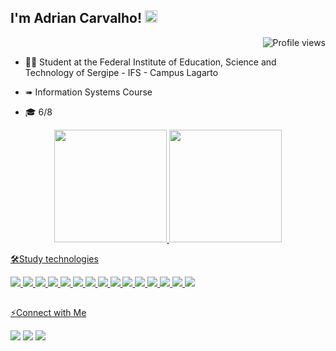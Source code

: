 ## I'm Adrian Carvalho! <img height="20em" src="https://www.imagensanimadas.com/data/media/707/bem-vindo-imagem-animada-0225.gif"/>
<p align="right"> <img src="https://komarev.com/ghpvc/?username=AdrianCarvalhoo&color=blue" alt="Profile views" /></p>

- 🧑‍🎓 Student at the Federal Institute of Education, Science and Technology of Sergipe - IFS - Campus Lagarto

- ➠ Information Systems Course
  
- 🎓 6/8
  
<div align="center">
  
  <a href="https://github.com/AdrianCarvalhoo">
  <img height="180em" src="https://github-readme-stats.vercel.app/api?username=AdrianCarvalhoo&show_icons=true&theme=gotham&include_all_commits=true&count_private=true"/>
  <img height="180em" src="https://github-readme-stats.vercel.app/api/top-langs/?username=AdrianCarvalhoo&layout=compact&langs_count=7&theme=gotham"/> 
    
</div>   

  🛠Study technologies
<p align="left">
  <img src="https://skillicons.dev/icons?i=androidstudio" />
  <img src="https://skillicons.dev/icons?i=flutter" />
   <img src="https://skillicons.dev/icons?i=dart" />
  <img src="https://skillicons.dev/icons?i=js" />
    <img src="https://skillicons.dev/icons?i=html" />
    <img src="https://skillicons.dev/icons?i=css" />
    <img src="https://skillicons.dev/icons?i=java" />
    <img src="https://skillicons.dev/icons?i=spring" />
  <img src="https://skillicons.dev/icons?i=nodejs" />
    <img src="https://skillicons.dev/icons?i=postgres" />
    <img src="https://skillicons.dev/icons?i=mysql" />
    <img src="https://skillicons.dev/icons?i=figma" />
    <img src="https://skillicons.dev/icons?i=ps" />
    <img src="https://skillicons.dev/icons?i=postman" />
    <img src="https://skillicons.dev/icons?i=git" />
</p>
 
  ##
 
 ⚡Connect with Me
 
<div> 
  <a href="https://www.instagram.com/adriancarvalhoo/" target="_blank"><img src="https://img.shields.io/badge/-Instagram-%23E4405F?style=for-the-badge&logo=instagram&logoColor=white" target="_blank"></a>
  <a href = "mailto:adrian.araujcarvalho@gmail.com"><img src="https://img.shields.io/badge/-Gmail-%23333?style=for-the-badge&logo=gmail&logoColor=white" target="_blank"></a>
  <a href="https://www.linkedin.com/in/adrian-carvalho/" target="_blank"><img src="https://img.shields.io/badge/-LinkedIn-%230077B5?style=for-the-badge&logo=linkedin&logoColor=white" target="_blank"></a> 
  
</div>


